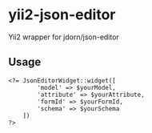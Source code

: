 # yii2-json-editor
Yii2 wrapper for jdorn/json-editor

## Usage
    <?= JsonEditorWidget::widget([
            'model' => $yourModel,
            'attribute' => $yourAttribute,
            'formId' => $yourFormId,
            'schema' => $yourSchema
        ])
    ?>
